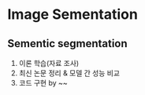 # Image Sementation
## Sementic segmentation
1. 이론 학습(자료 조사)
2. 최신 논문 정리 & 모델 간 성능 비교
3. 코드 구현 by ~~
